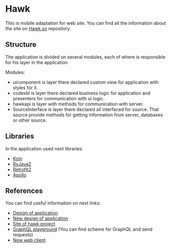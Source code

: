 # Hawk #

This is mobile adaptation for web site. You can find all the information about the site on [Hawk.so](https://github.com/codex-team/hawk) repository.

## Structure ##

The application is divided on several modules, each of where is responsible for his layer in the application

Modules:
* uicomponent is layer there declared custom view for application with styles for it.
* codexbl is layer there declared business logic for application and presenters for communication with ui logic.
* hawkapi is layer with methods for communication with server.
* SourceInterface is layer there declared all interfaced for source. That source provide methods for getting information from server, databases or other source.

## Libraries ##

In the application used next libraries:
* [Koin](https://github.com/InsertKoinIO/koin)
* [RxJava2](https://github.com/ReactiveX/RxJava)
* [Retrofit2](https://github.com/square/retrofit)
* [Apollo](https://github.com/apollographql/apollo-android)

## References

You can find useful information on next links:

* [Design of application](https://app.zeplin.io/project/5b4f2f07729e51c208c27414?seid=5d277835f400e26b00899977)
* [New design of application](https://www.figma.com/file/DoU67iXlU5FjBKXBfwPd3l/HawkMobile?node-id=173%3A5752)
* [Site of hawk project](https://stage.hawk.so/)
* [GraphQL playground](https://api.stage.hawk.so/graphql) (You can find scheme for GraphQL and send requests)
* [New web client](https://github.com/codex-team/hawk.garage)

